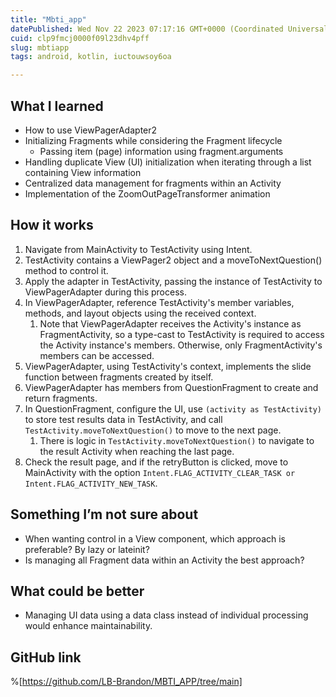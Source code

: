 ```yaml
---
title: "Mbti_app"
datePublished: Wed Nov 22 2023 07:17:16 GMT+0000 (Coordinated Universal Time)
cuid: clp9fmcj0000f09l23dhv4pff
slug: mbtiapp
tags: android, kotlin, iuctouwsoy6oa

---
```


## What I learned
- How to use ViewPagerAdapter2
- Initializing Fragments while considering the Fragment lifecycle
    - Passing item (page) information using fragment.arguments
- Handling duplicate View (UI) initialization when iterating through a list containing View information
- Centralized data management for fragments within an Activity
- Implementation of the ZoomOutPageTransformer animation

## How it works
1. Navigate from MainActivity to TestActivity using Intent.
2. TestActivity contains a ViewPager2 object and a moveToNextQuestion() method to control it.
3. Apply the adapter in TestActivity, passing the instance of TestActivity to ViewPagerAdapter during this process.
4. In ViewPagerAdapter, reference TestActivity's member variables, methods, and layout objects using the received context.
    1. Note that ViewPagerAdapter receives the Activity's instance as FragmentActivity, so a type-cast to TestActivity is required to access the Activity instance's members. Otherwise, only FragmentActivity's members can be accessed.
5. ViewPagerAdapter, using TestActivity's context, implements the slide function between fragments created by itself.
6. ViewPagerAdapter has members from QuestionFragment to create and return fragments.
7. In QuestionFragment, configure the UI, use `(activity as TestActivity)` to store test results data in TestActivity, and call `TestActivity.moveToNextQuestion()` to move to the next page.
    1. There is logic in `TestActivity.moveToNextQuestion()` to navigate to the result Activity when reaching the last page.
8. Check the result page, and if the retryButton is clicked, move to MainActivity with the option `Intent.FLAG_ACTIVITY_CLEAR_TASK or Intent.FLAG_ACTIVITY_NEW_TASK`.

## Something I’m not sure about
- When wanting control in a View component, which approach is preferable? By lazy or lateinit?
- Is managing all Fragment data within an Activity the best approach?

## What could be better
- Managing UI data using a data class instead of individual processing would enhance maintainability.    

##  GitHub link
%[https://github.com/LB-Brandon/MBTI_APP/tree/main]
